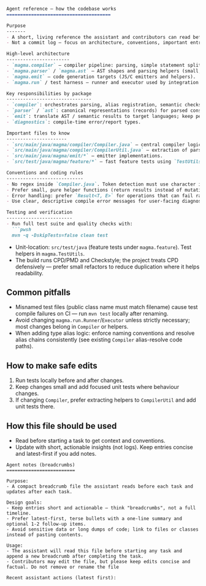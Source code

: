 ```markdown
Agent reference — how the codebase works
======================================

Purpose
-------
- A short, living reference the assistant and contributors can read before touching code.
- Not a commit log — focus on architecture, conventions, important entry points, and common pitfalls.

High-level architecture
-----------------------
- `magma.compiler` — compiler pipeline: parsing, simple statement splitting, basic semantic checks, and type alias handling.
- `magma.parser` / `magma.ast` — AST shapes and parsing helpers (small, explicit parsing; avoid regex in core compiler files).
- `magma.emit` — code generation targets (JS/C emitters and helpers).
- `magma.run` / test harness — runner and executor used by integration tests.

Key responsibilities by package
-------------------------------
- `compiler`: orchestrates parsing, alias registration, semantic checks, and var/func/struct handling. Keep logic explicit and small helpers testable.
- `parser` / `ast`: canonical representations (records) for parsed constructs; prefer clear small functions.
- `emit`: translate AST / semantic results to target languages; keep per-target emitters isolated.
- `diagnostics`: compile-time error/report types.

Important files to know
----------------------
- `src/main/java/magma/compiler/Compiler.java` — central compiler logic and alias registry. Rules: do not use regex here; prefer string scanning and small helper functions.
- `src/main/java/magma/compiler/CompilerUtil.java` — extraction of parsing helpers (preferred place for pure helpers).
- `src/main/java/magma/emit/*` — emitter implementations.
- `src/test/java/magma/feature/*` — fast feature tests using `TestUtils.assertAllValidWithPrelude` and related helpers.

Conventions and coding rules
----------------------------
- No regex inside `Compiler.java`. Token detection must use character inspection or small parsing helpers.
- Prefer small, pure helper functions (return results instead of mutating global state when possible).
- Error handling: prefer `Result<T, E>` for operations that can fail rather than throwing; use `Optional<Error>` for void-like operations that may fail.
- Use clear, descriptive compile error messages for user-facing diagnostics.

Testing and verification
------------------------
- Run full test suite and quality checks with:
  ```pwsh
  mvn -q -DskipTests=false clean test
  ```
- Unit-location: `src/test/java` (feature tests under `magma.feature`). Test helpers in `magma.TestUtils`.
- The build runs CPD/PMD and Checkstyle; the project treats CPD defensively — prefer small refactors to reduce duplication where it helps readability.

Common pitfalls
---------------
- Misnamed test files (public class name must match filename) cause test compile failures on CI — run `mvn test` locally after renaming.
- Avoid changing `magma.run.Runner`/`Executor` unless strictly necessary; most changes belong in `Compiler` or helpers.
- When adding type alias logic: enforce naming conventions and resolve alias chains consistently (see existing `Compiler` alias-resolve code paths).

How to make safe edits
----------------------
1. Run tests locally before and after changes.
2. Keep changes small and add focused unit tests where behaviour changes.
3. If changing `Compiler`, prefer extracting helpers to `CompilerUtil` and add unit tests there.

How this file should be used
---------------------------
- Read before starting a task to get context and conventions.
- Update with short, actionable insights (not logs). Keep entries concise and latest-first if you add notes.

```
Agent notes (breadcrumbs)
=========================

Purpose:
- A compact breadcrumb file the assistant reads before each task and updates after each task.

Design goals:
- Keep entries short and actionable — think "breadcrumbs", not a full timeline.
- Prefer latest-first, terse bullets with a one-line summary and optional 1-2 follow-up items.
- Avoid sensitive data or long dumps of code; link to files or classes instead of pasting contents.

Usage:
- The assistant will read this file before starting any task and append a new breadcrumb after completing the task.
- Contributors may edit the file, but please keep edits concise and factual. Do not remove or rename the file

Recent assistant actions (latest first):